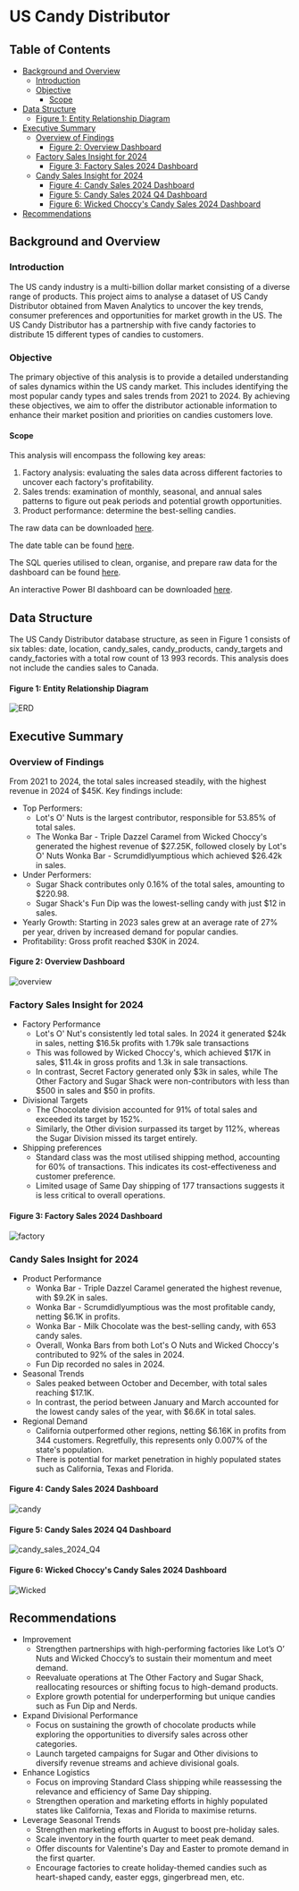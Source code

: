 # US Candy Distributor 

## Table of Contents

- [Background and Overview](#background-and-overview)
    - [Introduction](#introduction)
    - [Objective](#objective)
      - [Scope](#scope)
- [Data Structure](#data-structure)
    - [Figure 1: Entity Relationship Diagram](#figure-1:-entity-relationship-diagram)
- [Executive Summary](#executive-summary)
    - [Overview of Findings](#overview-of-findings)
        - [Figure 2: Overview Dashboard](#figure-2:-overview-dashboard)
    - [Factory Sales Insight for 2024](#factory-sales-insight-for-2024)
        - [Figure 3: Factory Sales 2024 Dashboard ](#figure-3:-factory-sales-2024-dashboard)
    - [Candy Sales Insight for 2024](#candy-sales-insight-for-2024)
        - [Figure 4: Candy Sales 2024 Dashboard](#figure-4:-candy-sales-2024-dashboard)
        - [Figure 5: Candy Sales 2024 Q4 Dashboard](#figure-5:-candy-sales-2024-q4-dashboard)
        - [Figure 6: Wicked Choccy's Candy Sales 2024 Dashboard](#figure-6:-wicked-choccy's-candy-sales-2024-dashboard)
- [Recommendations](#recommendations)

## Background and Overview
### Introduction
The US candy industry is a multi-billion dollar market consisting of a diverse range of products. This project aims to analyse a dataset of US Candy Distributor obtained from Maven Analytics to uncover the key trends, consumer preferences and opportunities for market growth in the US. The US Candy Distributor has a partnership with five candy factories to distribute 15 different types of candies to customers.

### Objective
The primary objective of this analysis is to provide a detailed understanding of sales dynamics within the US candy market. This includes identifying the most popular candy types and sales trends from 2021 to 2024. By achieving these objectives, we aim to offer the distributor actionable information to enhance their market position and priorities on candies customers love. 

#### Scope
This analysis will encompass the following key areas:
1.	Factory analysis: evaluating the sales data across different factories to uncover each factory's profitability.
2.	Sales trends: examination of monthly, seasonal, and annual sales patterns to figure out peak periods and potential growth opportunities.
3.	Product performance: determine the best-selling candies.

The raw data can be downloaded [here](https://maven-datasets.s3.amazonaws.com/US+Candy+Distributor/US+Candy+Distributor.zip).

The date table can be found [here](https://github.com/RobelGiday/candy_sales/blob/main/date_details.csv).

The SQL queries utilised to clean, organise, and prepare raw data for the dashboard can be found [here](https://github.com/RobelGiday/candy_sales/blob/main/Data%20Cleaning%20US%20Candy%20Distributor.sql).

An interactive Power BI dashboard can be downloaded [here](https://github.com/RobelGiday/candy_sales/raw/refs/heads/main/Candy_Sales.pbix).

## Data Structure
The US Candy Distributor database structure, as seen in Figure 1 consists of six tables: date, location, candy_sales, candy_products, candy_targets and candy_factories with a total row count of 13 993 records. This analysis does not include the candies sales to Canada.

#### Figure 1: Entity Relationship Diagram
![ERD](assets/images/candy_sales_ERD.png)


## Executive Summary
### Overview of Findings
From 2021 to 2024, the total sales increased steadily, with the highest revenue in 2024 of $45K. Key findings include:
* Top Performers:
    * Lot's O' Nuts is the largest contributor, responsible for 53.85% of total sales.
    * The Wonka Bar - Triple Dazzel Caramel from Wicked Choccy's generated the highest revenue of $27.25K, followed closely by Lot's O' Nuts Wonka Bar - Scrumdidlyumptious which achieved $26.42k in sales.
* Under Performers:
    * Sugar Shack contributes only 0.16% of the total sales, amounting to $220.98.
    * Sugar Shack's Fun Dip was the lowest-selling candy with just $12 in sales.
* Yearly Growth: Starting in 2023 sales grew at an average rate of 27% per year, driven by increased demand for popular candies.
* Profitability: Gross profit reached $30K in 2024.

#### Figure 2: Overview Dashboard
![overview](assets/images/overview.png)

### Factory Sales Insight for 2024
* Factory Performance
    * Lot's O' Nut's consistently led total sales. In 2024 it generated $24k in sales, netting $16.5k profits with 1.79k sale transactions
    *  This was followed by Wicked Choccy's, which achieved $17K in sales, $11.4k in gross profits and 1.3k in sale transactions.
    *  In contrast, Secret Factory generated only $3k in sales, while The Other Factory and Sugar Shack were non-contributors with less than $500 in sales and $50 in profits.
* Divisional Targets
     * The Chocolate division accounted for 91% of total sales and exceeded its target by 152%.
     * Similarly, the Other division surpassed its target by 112%, whereas the Sugar Division missed its target entirely.
* Shipping preferences
    * Standard class was the most utilised shipping method, accounting for 60% of transactions. This indicates its cost-effectiveness and customer preference.
    * Limited usage of Same Day shipping of 177 transactions suggests it is less critical to overall operations.

#### Figure 3: Factory Sales 2024 Dashboard 
![factory](assets/images/factory.png)
 
### Candy Sales Insight for 2024
* Product Performance
    *  Wonka Bar - Triple Dazzel Caramel generated the highest revenue, with $9.2K in sales.
    *  Wonka Bar - Scrumdidlyumptious was the most profitable candy, netting $6.1K in profits. 
    *  Wonka Bar - Milk Chocolate was the best-selling candy, with 653 candy sales.
    *  Overall, Wonka Bars from both Lot's O Nuts and Wicked Choccy's contributed to 92% of the sales in 2024.
    *  Fun Dip recorded no sales in 2024. 
* Seasonal Trends
    * Sales peaked between October and December, with total sales reaching $17.1K.
    * In contrast, the period between January and March accounted for the lowest candy sales of the year, with $6.6K in total sales.    
* Regional Demand
    * California outperformed other regions, netting $6.16K in profits from 344 customers. Regretfully, this represents only 0.007% of the state's population.
    * There is potential for market penetration in highly populated states such as California, Texas and Florida.
 
#### Figure 4: Candy Sales 2024 Dashboard
![candy](assets/images/candy.png)

#### Figure 5: Candy Sales 2024 Q4 Dashboard
![candy_sales_2024_Q4](assets/images/candy_sales_insights_2024_q4.png)

#### Figure 6: Wicked Choccy's Candy Sales 2024 Dashboard
![Wicked](assets/images/wicked_choccy_2024_sales.png)

## Recommendations
*	Improvement
    *	Strengthen partnerships with high-performing factories like Lot’s O’ Nuts and Wicked Choccy’s to sustain their momentum and meet demand.
    * Reevaluate operations at The Other Factory and Sugar Shack, reallocating resources or shifting focus to high-demand products.
    * Explore growth potential for underperforming but unique candies such as Fun Dip and Nerds.
*	Expand Divisional Performance 
    *	Focus on sustaining the growth of chocolate products while exploring the opportunities to diversify sales across other categories.
    *	Launch targeted campaigns for Sugar and Other divisions to diversify revenue streams and achieve divisional goals.
* Enhance Logistics
    *	Focus on improving Standard Class shipping while reassessing the relevance and efficiency of Same Day shipping.
    *	Strengthen operation and marketing efforts in highly populated states like California, Texas and Florida to maximise returns.
* Leverage Seasonal Trends
    * Strengthen marketing efforts in August to boost pre-holiday sales.
    * Scale inventory in the fourth quarter to meet peak demand.
    * Offer discounts for Valentine's Day and Easter to promote demand in the first quarter.
    * Encourage factories to create holiday-themed candies such as heart-shaped candy, easter eggs, gingerbread men, etc. 



